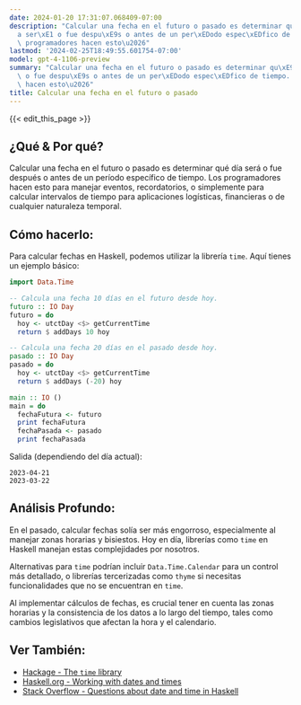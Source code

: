 ```yaml
---
date: 2024-01-20 17:31:07.068409-07:00
description: "Calcular una fecha en el futuro o pasado es determinar qu\xE9 d\xED\
  a ser\xE1 o fue despu\xE9s o antes de un per\xEDodo espec\xEDfico de tiempo. Los\
  \ programadores hacen esto\u2026"
lastmod: '2024-02-25T18:49:55.601754-07:00'
model: gpt-4-1106-preview
summary: "Calcular una fecha en el futuro o pasado es determinar qu\xE9 d\xEDa ser\xE1\
  \ o fue despu\xE9s o antes de un per\xEDodo espec\xEDfico de tiempo. Los programadores\
  \ hacen esto\u2026"
title: Calcular una fecha en el futuro o pasado
---
```


{{< edit_this_page >}}

## ¿Qué & Por qué?
Calcular una fecha en el futuro o pasado es determinar qué día será o fue después o antes de un período específico de tiempo. Los programadores hacen esto para manejar eventos, recordatorios, o simplemente para calcular intervalos de tiempo para aplicaciones logísticas, financieras o de cualquier naturaleza temporal.

## Cómo hacerlo:
Para calcular fechas en Haskell, podemos utilizar la librería `time`. Aquí tienes un ejemplo básico:

```Haskell
import Data.Time

-- Calcula una fecha 10 días en el futuro desde hoy.
futuro :: IO Day
futuro = do
  hoy <- utctDay <$> getCurrentTime
  return $ addDays 10 hoy

-- Calcula una fecha 20 días en el pasado desde hoy.
pasado :: IO Day
pasado = do
  hoy <- utctDay <$> getCurrentTime
  return $ addDays (-20) hoy

main :: IO ()
main = do
  fechaFutura <- futuro
  print fechaFutura
  fechaPasada <- pasado
  print fechaPasada
```

Salida (dependiendo del día actual):
```
2023-04-21
2023-03-22
```

## Análisis Profundo:
En el pasado, calcular fechas solía ser más engorroso, especialmente al manejar zonas horarias y bisiestos. Hoy en día, librerías como `time` en Haskell manejan estas complejidades por nosotros.

Alternativas para `time` podrían incluir `Data.Time.Calendar` para un control más detallado, o librerías tercerizadas como `thyme` si necesitas funcionalidades que no se encuentran en `time`.

Al implementar cálculos de fechas, es crucial tener en cuenta las zonas horarias y la consistencia de los datos a lo largo del tiempo, tales como cambios legislativos que afectan la hora y el calendario.

## Ver También:
- [Hackage - The `time` library](https://hackage.haskell.org/package/time)
- [Haskell.org - Working with dates and times](https://www.haskell.org/happy-learn-haskell-tutorial-contents/chap9-working-with-dates-and-times.html)
- [Stack Overflow - Questions about date and time in Haskell](https://stackoverflow.com/questions/tagged/haskell+date+time)
